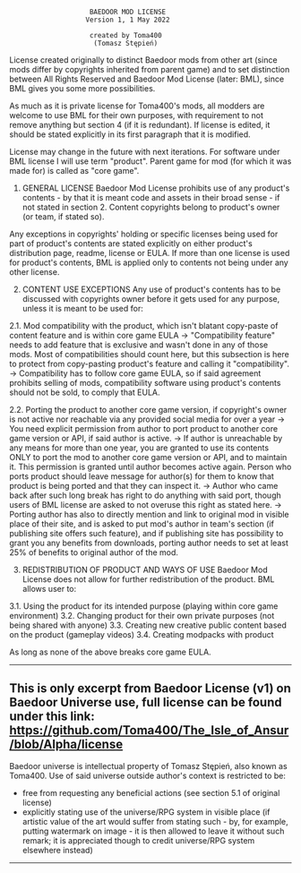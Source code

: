                         BAEDOOR MOD LICENSE
                       Version 1, 1 May 2022

                        created by Toma400
                         (Tomasz Stępień)


License created originally to distinct Baedoor mods from other art
(since mods differ by copyrights inherited from parent game) and
to set distinction between All Rights Reserved and Baedoor Mod
License (later: BML), since BML gives you some more possibilities.

As much as it is private license for Toma400's mods, all modders
are welcome to use BML for their own purposes, with requirement to
not remove anything but section 4 (if it is redundant).
If license is edited, it should be stated explicitly in its first
paragraph that it is modified.

License may change in the future with next iterations.
For software under BML license I will use term "product". Parent
game for mod (for which it was made for) is called as "core game".


1. GENERAL LICENSE
   Baedoor Mod License prohibits use of any product's contents - by
   that it is meant code and assets in their broad sense - if not stated
   in section 2.
   Content copyrights belong to product's owner (or team, if stated so).

Any exceptions in copyrights' holding or specific licenses being used
for part of product's contents are stated explicitly on either
product's distribution page, readme, license or EULA.
If more than one license is used for product's contents, BML is
applied only to contents not being under any other license.


2. CONTENT USE EXCEPTIONS
   Any use of product's contents has to be discussed with copyrights owner
   before it gets used for any purpose, unless it is meant to be used for:

2.1. Mod compatibility with the product, which isn't blatant copy-paste
of content feature and is within core game EULA
-> "Compatibility feature" needs to add feature that is exclusive
and wasn't done in any of those mods. Most of compatibilities
should count here, but this subsection is here to protect from
copy-pasting product's feature and calling it "compatibility".
-> Compatibility has to follow core game EULA, so if said agreement
prohibits selling of mods, compatibility software using product's
contents should not be sold, to comply that EULA.

2.2. Porting the product to another core game version, if copyright's
owner is not active nor reachable via any provided social media
for over a year
-> You need explicit permission from author to port product to
another core game version or API, if said author is active.
-> If author is unreachable by any means for more than one year,
you are granted to use its contents ONLY to port the mod to
another core game version or API, and to maintain it.
This permission is granted until author becomes active again.
Person who ports product should leave message for author(s) for
them to know that product is being ported and that they can
inspect it.
-> Author who came back after such long break has right to do
anything with said port, though users of BML license are asked
to not overuse this right as stated here.
-> Porting author has also to directly mention and link to
original mod in visible place of their site, and is asked to
put mod's author in team's section (if publishing site offers
such feature), and if publishing site has possibility to grant
you any benefits from downloads, porting author needs to set
at least 25% of benefits to original author of the mod.


3. REDISTRIBUTION OF PRODUCT AND WAYS OF USE
   Baedoor Mod License does not allow for further redistribution of the
   product.
   BML allows user to:

3.1. Using the product for its intended purpose (playing within core
game environment)
3.2. Changing product for their own private purposes (not being
shared with anyone)
3.3. Creating new creative public content based on the product
(gameplay videos)
3.4. Creating modpacks with product

As long as none of the above breaks core game EULA.

-----------------------------------------------------------------------
This is only excerpt from Baedoor License (v1) on Baedoor Universe use,
full license can be found under this link:
https://github.com/Toma400/The_Isle_of_Ansur/blob/Alpha/license
-----------------------------------------------------------------------
Baedoor universe is intellectual property of Tomasz Stępień, also
known as Toma400. Use of said universe outside author's context is
restricted to be:

- free from requesting any beneficial actions (see section 5.1 of
  original license)
- explicitly stating use of the universe/RPG system in visible place
  (if artistic value of the art would suffer from stating such - by,
  for example, putting watermark on image - it is then allowed to
  leave it without such remark; it is appreciated though to credit
  universe/RPG system elsewhere instead)
-----------------------------------------------------------------------